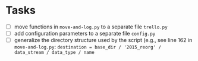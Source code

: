 # Tasks
- [ ] move functions in `move-and-log.py` to a separate file `trello.py`
- [ ] add configuration parameters to a separate file `config.py`
- [ ] generalize the directory structure used by the script (e.g., see line 162 in `move-and-log.py`: `destination = base_dir / '2015_reorg' / data_stream / data_type / name`
